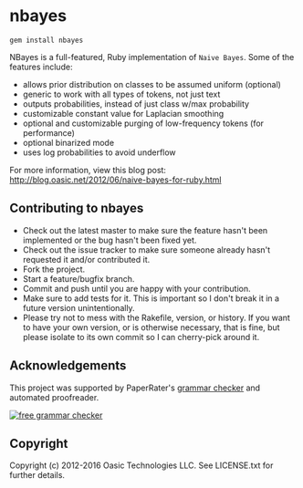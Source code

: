 # nbayes

```
gem install nbayes
```

NBayes is a full-featured, Ruby implementation of ``Naive Bayes``.  Some of the features include:

* allows prior distribution on classes to be assumed uniform (optional)
* generic to work with all types of tokens, not just text
* outputs probabilities, instead of just class w/max probability
* customizable constant value for Laplacian smoothing
* optional and customizable purging of low-frequency tokens (for performance)
* optional binarized mode
* uses log probabilities to avoid underflow

For more information, view this blog post: http://blog.oasic.net/2012/06/naive-bayes-for-ruby.html

## Contributing to nbayes
 
* Check out the latest master to make sure the feature hasn't been implemented or the bug hasn't been fixed yet.
* Check out the issue tracker to make sure someone already hasn't requested it and/or contributed it.
* Fork the project.
* Start a feature/bugfix branch.
* Commit and push until you are happy with your contribution.
* Make sure to add tests for it. This is important so I don't break it in a future version unintentionally.
* Please try not to mess with the Rakefile, version, or history. If you want to have your own version, or is otherwise necessary, that is fine, but please isolate to its own commit so I can cherry-pick around it.

## Acknowledgements

This project was supported by PaperRater's [grammar checker](http://www.PaperRater.com/) and automated proofreader. 

[![free grammar checker](http://www.PaperRater.com/images/paper-rater-logo_303x58.jpg)](http://www.PaperRater.com/)

## Copyright

Copyright (c) 2012-2016 Oasic Technologies LLC. See LICENSE.txt for further details.

